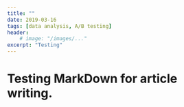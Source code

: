 ```yaml
---
title: ""
date: 2019-03-16
tags: [data analysis, A/B testing]
header:
    # image: "/images/..."
excerpt: "Testing"
---
```


# Testing MarkDown for article writing.